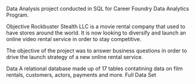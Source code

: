 Data Analysis project conducted in SQL for Career Foundry Data Analytics Program.

Objective
Rockbuster Stealth LLC is a movie rental company that used to have stores around the world. It is now looking to diversify and launch an online video rental service in order to stay competitive.

The objective of the project was to answer business questions in order to drive the launch strategy of a new online rental service.

Data
A relational database made up of 17 tables contatining data on film rentals, customers, actors, payments and more. Full Data Set
